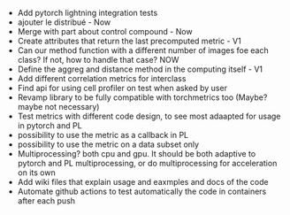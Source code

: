 - Add pytorch lightning integration tests
- ajouter le distribué - Now
- Merge with part about control compound - Now
- Create attributes that return the last precomputed metric - V1
- Can our method function with a different number of images foe each class? If not, how to handle that case? NOW
- Define the aggreg and distance method in the computing itself - V1
- Add different correlation metrics for interclass
- Find api for using cell profiler on test when asked by user
- Revamp library to be fully compatible with torchmetrics too (Maybe? maybe not necessary)
- Test metrics with different code design, to see most adaapted for usage in pytorch and PL
- possibility to use the metric as a callback in PL
- possibility to use the metric on a data subset only
- Multiprocessing? both cpu and gpu. It should be both adaptive to pytorch and PL multiprocessing, or do multiprocessing for acceleration on its own
- Add wiki files that explain usage and eaxmples and docs of the code
- Automate github actions to test automatically the code in containers after each push